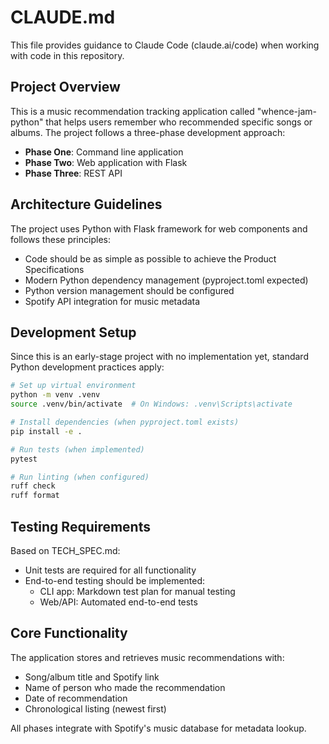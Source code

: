 # CLAUDE.md

This file provides guidance to Claude Code (claude.ai/code) when working with code in this repository.

## Project Overview

This is a music recommendation tracking application called "whence-jam-python" that helps users remember who recommended specific songs or albums. The project follows a three-phase development approach:

- **Phase One**: Command line application
- **Phase Two**: Web application with Flask 
- **Phase Three**: REST API

## Architecture Guidelines

The project uses Python with Flask framework for web components and follows these principles:
- Code should be as simple as possible to achieve the Product Specifications
- Modern Python dependency management (pyproject.toml expected)
- Python version management should be configured
- Spotify API integration for music metadata

## Development Setup

Since this is an early-stage project with no implementation yet, standard Python development practices apply:

```bash
# Set up virtual environment
python -m venv .venv
source .venv/bin/activate  # On Windows: .venv\Scripts\activate

# Install dependencies (when pyproject.toml exists)
pip install -e .

# Run tests (when implemented)
pytest

# Run linting (when configured)
ruff check
ruff format
```

## Testing Requirements

Based on TECH_SPEC.md:
- Unit tests are required for all functionality
- End-to-end testing should be implemented:
  - CLI app: Markdown test plan for manual testing
  - Web/API: Automated end-to-end tests

## Core Functionality

The application stores and retrieves music recommendations with:
- Song/album title and Spotify link
- Name of person who made the recommendation  
- Date of recommendation
- Chronological listing (newest first)

All phases integrate with Spotify's music database for metadata lookup.